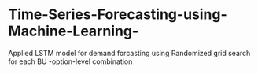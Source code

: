 # Time-Series-Forecasting-using-Machine-Learning-
Applied LSTM model for demand forcasting using Randomized grid search for each BU -option-level combination  
